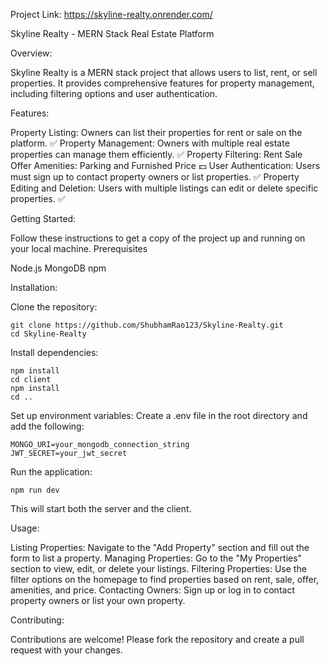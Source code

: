 Project Link: https://skyline-realty.onrender.com/

Skyline Realty - MERN Stack Real Estate Platform

Overview:

Skyline Realty is a MERN stack project that allows users to list, rent, or sell properties. It provides comprehensive features for property management, including filtering options and user authentication.

Features:

  Property Listing: Owners can list their properties for rent or sale on the platform. ✅
  Property Management: Owners with multiple real estate properties can manage them efficiently. ✅
  Property Filtering:
    Rent
    Sale
    Offer
    Amenities: Parking and Furnished
    Price 💵
  User Authentication: Users must sign up to contact property owners or list properties. ✅
  Property Editing and Deletion: Users with multiple listings can edit or delete specific properties. ✅

Getting Started:

Follow these instructions to get a copy of the project up and running on your local machine.
Prerequisites

  Node.js
  MongoDB
  npm

Installation:

Clone the repository:

    git clone https://github.com/ShubhamRao123/Skyline-Realty.git
    cd Skyline-Realty

Install dependencies:

    npm install
    cd client
    npm install
    cd ..

Set up environment variables:
    Create a .env file in the root directory and add the following:

    MONGO_URI=your_mongodb_connection_string
    JWT_SECRET=your_jwt_secret

Run the application:

    npm run dev

  This will start both the server and the client.

Usage:

  Listing Properties: Navigate to the "Add Property" section and fill out the form to list a property.
  Managing Properties: Go to the "My Properties" section to view, edit, or delete your listings.
  Filtering Properties: Use the filter options on the homepage to find properties based on rent, sale, offer, amenities, and price.
  Contacting Owners: Sign up or log in to contact property owners or list your own property.

Contributing:

  Contributions are welcome! Please fork the repository and create a pull request with your changes.
